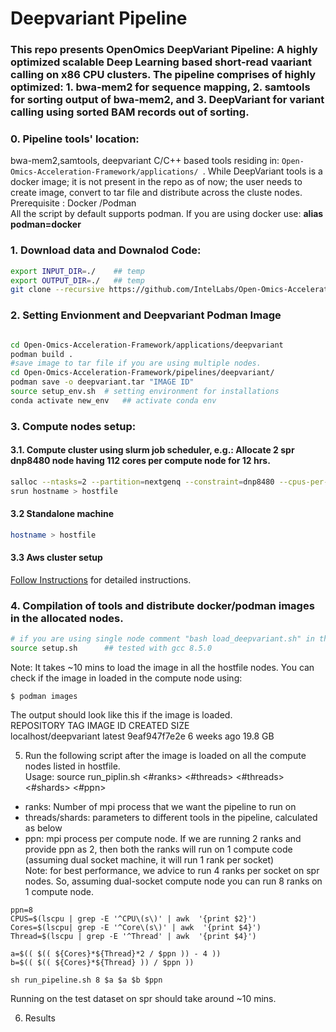 # Deepvariant Pipeline
### This repo presents OpenOmics DeepVariant Pipeline: A highly optimized scalable Deep Learning based short-read vaariant calling on x86 CPU clusters. The pipeline comprises of highly optimized: 1. bwa-mem2 for sequence mapping, 2. samtools for sorting output of bwa-mem2, and 3. DeepVariant for variant calling using sorted BAM records out of sorting.

### 0. Pipeline tools' location:   
bwa-mem2,samtools, deepvariant C/C++ based tools residing in:
```Open-Omics-Acceleration-Framework/applications/ ```.
While DeepVariant tools is a docker image; it is not present in the repo as of now; the user needs to create image, convert to tar file and distribute across the cluste nodes. 
   Prerequisite : Docker /Podman  
   All the script by default supports podman. If you are using docker use:  **alias podman=docker**

### 1. Download data and Downalod Code:
```bash
export INPUT_DIR=./    ## temp
export OUTPUT_DIR=./   ## temp
git clone --recursive https://github.com/IntelLabs/Open-Omics-Acceleration-Framework.git  

```

### 2. Setting Envionment and Deepvariant Podman Image
```bash

cd Open-Omics-Acceleration-Framework/applications/deepvariant
podman build .
#save image to tar file if you are using multiple nodes.
cd Open-Omics-Acceleration-Framework/pipelines/deepvariant/
podman save -o deepvariant.tar "IMAGE ID"
source setup_env.sh  # setting environment for installations
conda activate new_env   ## activate conda env
```
### 3. Compute nodes setup:  
#### 3.1.  Compute cluster using slurm job scheduler, e.g.: Allocate 2 spr dnp8480 node having 112 cores per compute node for 12 hrs.
```bash
salloc --ntasks=2 --partition=nextgenq --constraint=dnp8480 --cpus-per-task=112 --time=12:0:0
srun hostname > hostfile  
```  

#### 3.2 Standalone machine
```bash
hostname > hostfile
```
#### 3.3 Aws cluster setup

[Follow Instructions](AWS_CLUSTER_SETUP.md) for detailed instructions.


### 4. Compilation of tools and distribute docker/podman images in the allocated nodes.
```bash
# if you are using single node comment "bash load_deepvariant.sh" in the below script
source setup.sh      ## tested with gcc 8.5.0
```
Note: It takes ~10 mins to load the image in all the hostfile nodes. 
You can check if the image in loaded in the compute node using:
```
$ podman images
```
The output should look like this if the image is loaded.  
REPOSITORY             TAG         IMAGE ID      CREATED      SIZE   
localhost/deepvariant  latest      9eaf947f7e2e  6 weeks ago  19.8 GB   

5. Run the following script after the image is loaded on all the compute nodes listed in hostfile.  
Usage: source run_piplin.sh <#ranks> <#threads> <#threads> <#shards> <#ppn>  
* ranks: Number of mpi process that we want the pipeline to run on  
* threads/shards: parameters to different tools in the pipeline, calculated as below  
* ppn: mpi process per compute node. If we are running 2 ranks and provide ppn as 2, then both the ranks will run on 1 compute code (assuming dual socket machine, it will run 1 rank per socket)  
Note: for best performance, we advice to run 4 ranks per socket on spr nodes. So, assuming dual-socket compute node you can run 8 ranks on 1 compute node.  
```
ppn=8  
CPUS=$(lscpu | grep -E '^CPU\(s\)' | awk  '{print $2}')
Cores=$(lscpu| grep -E '^Core\(s\)' | awk  '{print $4}')
Thread=$(lscpu | grep -E '^Thread' | awk  '{print $4}')

a=$(( $(( ${Cores}*${Thread}*2 / $ppn )) - 4 )) 
b=$(( $(( ${Cores}*${Thread} )) / $ppn ))

sh run_pipeline.sh 8 $a $a $b $ppn
```
Running on the test dataset on spr should take around ~10 mins.  

6. Results  
